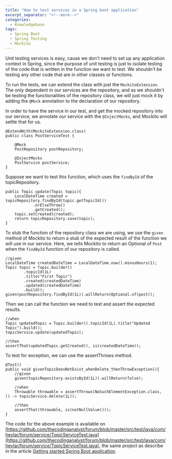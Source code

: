 ```yaml
---
title: "How to test services in a Spring boot application"
excerpt_separator: "<!--more-->"
categories:
  - Knowledgebase
tags:
  - Spring Boot
  - Spring Testing
  - Mockito
---
```


Unit testing services is easy, cause we don't need to set up any application context in Spring, since the purpose of unit testing is just to isolate testing of the code that is written in the function we want to test. We shouldn't be testing any other code that are in other classes or functions. 

To run the tests, we can extend the class with just the `MockitoExtension`. The only dependent in our services are the repository, and as we shouldn't be testing the functionalities of the repository class, we will just mock it by adding the `@Mock` annotation to the declaration of our repository.

In order to have the service in our test, and get the mocked repository into our service, we annotate our service with the `@InjectMocks`, and Mockito will settle that for us.

```
@ExtendWith(MockitoExtension.class)
public class PostServiceTest {

    @Mock
    PostRepository postRepository;

    @InjectMocks
    PostService postService;
}
```

Suppose we want to test this function, which uses the `findById` of the topicRepository.

```
public Topic update(Topic topic){
    LocalDateTime created = topicRepository.findById(topic.getTopicId())
            .orElseThrow()
            .getCreated();
    topic.setCreated(created);
    return topicRepository.save(topic);
}
```

To stub the function of the repository class we are using, we use the `given` method of Mockito to return a stub of the expected result of the function we will use in our service. Here, we tells Mockito to return an Optional of `Post` when the `findById` function of our repository is called. 

```
//given
LocalDateTime createdDateTime = LocalDateTime.now().minusHours(1);
Topic topic = Topic.builder()
        .topicId(1L)
        .title("First Topic")
        .created(createdDateTime)
        .updated(createdDateTime)
        .build();
given(postRepository.findById(1L)).willReturn(Optional.of(post));
```

Then we can call the function we need to test and assert the expected results.

```
//when
Topic updatedTopic = Topic.builder().topicId(1L).title("Updated Topic").build();
topicService.update(updatedTopic);

//then
assertThat(updatedTopic.getCreated(), is(createdDateTime));
```

To test for exception, we can use the assertThrows method.

```
@Test()
public void givenTopicDoesNotExist_whenDelete_thenThrowException(){
    //given
    given(topicRepository.existsById(1L)).willReturn(false);

    //when
    Throwable throwable = assertThrows(NoSuchElementException.class, () -> topicService.delete(1L));

    //then
    assertThat(throwable, is(notNullValue()));
}
```

The code for the above example is available on [https://github.com/thecodinganalyst/forum/blob/master/src/test/java/com/hevlar/forum/service/TopicServiceTest.java](https://github.com/thecodinganalyst/forum/blob/master/src/test/java/com/hevlar/forum/service/TopicServiceTest.java), the same project as describe in the article [Getting started Spring Boot application](https://thecodinganalyst.github.io/tutorial/Spring-boot-application-getting-started/).
